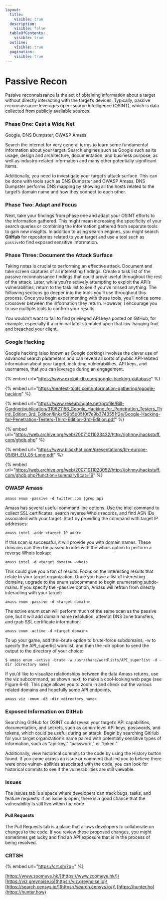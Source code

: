 ```yaml
---
layout:
  title:
    visible: true
  description:
    visible: false
  tableOfContents:
    visible: true
  outline:
    visible: true
  pagination:
    visible: true
---
```


# Passive Recon

Passive reconnaissance is the act of obtaining information about a target without directly interacting with the target’s devices. Typically, passive reconnaissance leverages open-source intelligence (OSINT), which is data collected from publicly available sources.

### Phase One: Cast a Wide Net

Google, DNS Dumpster, OWASP Amass

Search the internet for very general terms to learn some fundamental information about your target. Search engines such as Google such as its usage, design and architecture, documentation, and business purpose, as well as industry-related information and many other potentially significant items.

Additionally, you need to investigate your target’s attack surface. This can be done with tools such as DNS Dumpster and OWASP Amass. DNS Dumpster performs DNS mapping by showing all the hosts related to the target’s domain name and how they connect to each other.&#x20;

### Phase Two: Adapt and Focus

Next, take your findings from phase one and adapt your OSINT efforts to the information gathered. This might mean increasing the specificity of your search queries or combining the information gathered from separate tools to gain new insights. In addition to using search engines, you might search **GitHub** for repositories related to your target and use a tool such as `passive`to find exposed sensitive information.

### Phase Three: Document the Attack Surface&#x20;

Taking notes is crucial to performing an effective attack. Document and take screen captures of all interesting findings. Create a task list of the passive reconnaissance findings that could prove useful throughout the rest of the attack. Later, while you’re actively attempting to exploit the API’s vulnerabilities, return to the task list to see if you’ve missed anything. The following sections go deeper into the tools you’ll use throughout this process. Once you begin experimenting with these tools, you’ll notice some crossover between the information they return. However, I encourage you to use multiple tools to confirm your results.&#x20;

You wouldn’t want to fail to find privileged API keys posted on GitHub, for example, especially if a criminal later stumbled upon that low-hanging fruit and breached your client.

### Google Hacking

&#x20;Google hacking (also known as Google dorking) involves the clever use of advanced search parameters and can reveal all sorts of public API-related information about your target, including vulnerabilities, API keys, and usernames, that you can leverage during an engagement.

{% embed url="https://www.exploit-db.com/google-hacking-database" %}

{% embed url="https://pentest-tools.com/information-gathering/google-hacking" %}

{% embed url="https://www.researchgate.net/profile/Bill-Gardner/publication/319621156_Google_Hacking_for_Penetration_Testers_Third_Edition_3rd_Edition/links/59b5b05f0f7e9b3743551f2e/Google-Hacking-for-Penetration-Testers-Third-Edition-3rd-Edition.pdf" %}

{% embed url="https://web.archive.org/web/20071011023432/http://johnny.ihackstuff.com/ghdb.php" %}

{% embed url="https://www.blackhat.com/presentations/bh-europe-05/BH_EU_05-Long.pdf" %}

{% embed url="https://web.archive.org/web/20071011020052/http://johnny.ihackstuff.com/ghdb.php?function=summary&cat=19" %}

### OWASP Amass

```
amass enum -passive -d twitter.com |grep api
```

Amass has several useful command line options. Use the intel command to collect SSL certificates, search reverse Whois records, and find ASN IDs associated with your target. Start by providing the command with target IP addresses:

```
amass intel -addr <target IP addr>
```

If this scan is successful, it will provide you with domain names. These domains can then be passed to intel with the whois option to perform a reverse Whois lookup:

```
amass intel -d <target domain> –whois
```

This could give you a ton of results. Focus on the interesting results that relate to your target organization. Once you have a list of interesting domains, upgrade to the enum subcommand to begin enumerating subdo- mains. If you specify the -passive option, Amass will refrain from directly interacting with your target:

```
amass enum -passive -d <target domain>
```

The active enum scan will perform much of the same scan as the passive one, but it will add domain name resolution, attempt DNS zone transfers, and grab SSL certificate information:&#x20;

```
amass enum -active -d <target domain>
```

To up your game, add the -brute option to brute-force subdomains, -w to specify the API\_superlist wordlist, and then the -dir option to send the output to the directory of your choice:&#x20;

```
$ amass enum -active -brute -w /usr/share/wordlists/API_superlist -d -dir [directory name] 
```

If you’d like to visualize relationships between the data Amass returns, use the viz subcommand, as shown next, to make a cool-looking web page (see Figure 6-6). This page allows you to zoom in and check out the various related domains and hopefully some API endpoints.&#x20;

```
amass viz -enum -d3 -dir <directory name>
```

### Exposed Information on GitHub

Searching GitHub for OSINT could reveal your target’s API capabilities, documentation, and secrets, such as admin-level API keys, passwords, and tokens, which could be useful during an attack. Begin by searching GitHub for your target organization’s name paired with potentially sensitive types of information, such as “api-key,” “password,” or “token.”

Additionally, view historical commits to the code by using the History button found. If you came across an issue or comment that led you to believe there were once vulner- abilities associated with the code, you can look for historical commits to see if the vulnerabilities are still viewable.

### Issues

The Issues tab is a space where developers can track bugs, tasks, and feature requests. If an issue is open, there is a good chance that the vulnerability is still live within the code

#### Pull Requests

The Pull Requests tab is a place that allows developers to collaborate on changes to the code. If you review these proposed changes, you might sometimes get lucky and find an API exposure that is in the process of being resolved.

### CRTSH

{% embed url="https://crt.sh/?q=" %}

[https://www.zoomeye.hk/](https://www.zoomeye.hk/)\
[https://viz.greynoise.io](https://viz.greynoise.io)\
[https://search.censys.io/](https://search.censys.io/)\
[https://hunter.ho](https://hunter.how)
